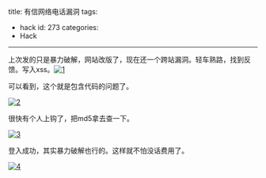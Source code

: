 title: 有信网络电话漏洞
tags:
  - hack
id: 273
categories:
  - Hack
---

上次发的只是暴力破解，网站改版了，现在还一个跨站漏洞。轻车熟路，找到反馈。写入xss。[![](http://7xnueu.com1.z0.glb.clouddn.com/2012/12/14.png "1")](http://7xnueu.com1.z0.glb.clouddn.com/2012/12/14.png)

可以看到，这个就是包含代码的问题了。

[![](http://7xnueu.com1.z0.glb.clouddn.com/2012/12/24.png "2")](http://7xnueu.com1.z0.glb.clouddn.com/2012/12/24.png)

很快有个人上钩了，把md5拿去查一下。

[![](http://7xnueu.com1.z0.glb.clouddn.com/2012/12/32.png "3")](http://7xnueu.com1.z0.glb.clouddn.com/2012/12/32.png)

登入成功，其实暴力破解也行的。这样就不怕没话费用了。

[![](http://7xnueu.com1.z0.glb.clouddn.com/2012/12/43.png "4")](http://7xnueu.com1.z0.glb.clouddn.com/2012/12/43.png)

&nbsp;